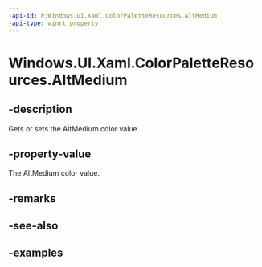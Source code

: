```yaml
---
-api-id: P:Windows.UI.Xaml.ColorPaletteResources.AltMedium
-api-type: winrt property
---
```


<!-- Property syntax.
public IReference<Color> AltMedium { get;  set; }
-->

# Windows.UI.Xaml.ColorPaletteResources.AltMedium

## -description

Gets or sets the AltMedium color value.

## -property-value

The AltMedium color value.

## -remarks

## -see-also

## -examples

